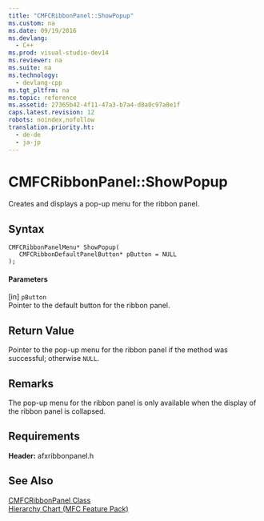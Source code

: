 ```yaml
---
title: "CMFCRibbonPanel::ShowPopup"
ms.custom: na
ms.date: 09/19/2016
ms.devlang: 
  - C++
ms.prod: visual-studio-dev14
ms.reviewer: na
ms.suite: na
ms.technology: 
  - devlang-cpp
ms.tgt_pltfrm: na
ms.topic: reference
ms.assetid: 27365b42-4f11-47a3-b7a4-d8a0c97a8e1f
caps.latest.revision: 12
robots: noindex,nofollow
translation.priority.ht: 
  - de-de
  - ja-jp
---
```

# CMFCRibbonPanel::ShowPopup
Creates and displays a pop-up menu for the ribbon panel.  
  
## Syntax  
  
```  
CMFCRibbonPanelMenu* ShowPopup(  
   CMFCRibbonDefaultPanelButton* pButton = NULL  
);  
```  
  
#### Parameters  
 [in] `pButton`  
 Pointer to the default button for the ribbon panel.  
  
## Return Value  
 Pointer to the pop-up menu for the ribbon panel if the method was successful; otherwise `NULL`.  
  
## Remarks  
 The pop-up menu for the ribbon panel is only available when the display of the ribbon panel is collapsed.  
  
## Requirements  
 **Header:** afxribbonpanel.h  
  
## See Also  
 [CMFCRibbonPanel Class](../vs140/CMFCRibbonPanel-Class.md)   
 [Hierarchy Chart (MFC Feature Pack)](../vs140/Hierarchy-Chart.md)